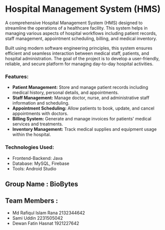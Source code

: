 
# Hospital Management System (HMS)

A comprehensive Hospital Management System (HMS) designed to streamline the operations of a healthcare facility. This system helps in managing various aspects of hospital workflows including patient records, staff management, appointment scheduling, billing, and medical inventory.

Built using modern software engineering principles, this system ensures efficient and seamless interaction between medical staff, patients, and hospital administration. The goal of the project is to develop a user-friendly, reliable, and secure platform for managing day-to-day hospital activities.

### Features:
 - **Patient Management:** Store and manage patient records including medical history, personal details, and appointments.
 - **Staff Management:** Manage doctor, nurse, and administrative staff information and scheduling.
 - **Appointment Scheduling:** Allow patients to book, update, and cancel appointments with doctors.
 - **Billing System:** Generate and manage invoices for patients' medical services and treatments.
 - **Inventory Management:** Track medical supplies and equipment usage within the hospital.
### Technologies Used:
 - Frontend-Backend: Java
 - Database: MySQL, Firebase
 - Tools: Android Studio


## Group Name : BioBytes


## Team Members :
 - Md Rafiqul Islam Rana    2132344642
 - Sami Uddin               2231505042
 - Dewan Fatin Hasnat       1921227642

